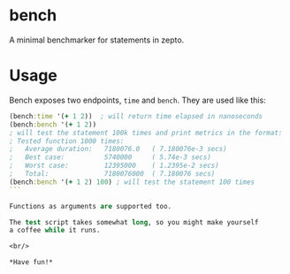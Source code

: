 # bench

A minimal benchmarker for statements in zepto.

# Usage

Bench exposes two endpoints, `time` and `bench`.
They are used like this:

````clojure
(bench:time '(+ 1 2))  ; will return time elapsed in nanoseconds
(bench:bench '(+ 1 2))
; will test the statement 100k times and print metrics in the format:
; Tested function 1000 times:
; 	Average duration:   7180076.0 	( 7.180076e-3 secs) 
; 	Best case:          5740000 	( 5.74e-3 secs) 
; 	Worst case:         12395000 	( 1.2395e-2 secs) 
; 	Total:              7180076000 	( 7.180076 secs)
(bench:bench '(+ 1 2) 100) ; will test the statement 100 times
```

Functions as arguments are supported too.

The test script takes somewhat long, so you might make yourself
a coffee while it runs.

<br/>

*Have fun!*
